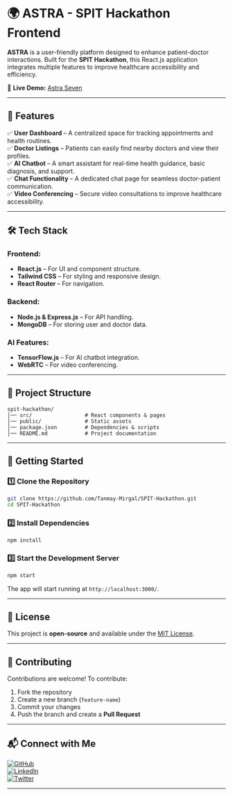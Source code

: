 # 🌍 ASTRA - SPIT Hackathon Frontend

**ASTRA** is a user-friendly platform designed to enhance patient-doctor interactions. Built for the **SPIT Hackathon**, this React.js application integrates multiple features to improve healthcare accessibility and efficiency.

🔗 **Live Demo:** [Astra Seven](https://astra-seven-rho.vercel.app/)

---

## 🚀 Features

✅ **User Dashboard** – A centralized space for tracking appointments and health routines.  
✅ **Doctor Listings** – Patients can easily find nearby doctors and view their profiles.  
✅ **AI Chatbot** – A smart assistant for real-time health guidance, basic diagnosis, and support.  
✅ **Chat Functionality** – A dedicated chat page for seamless doctor-patient communication.  
✅ **Video Conferencing** – Secure video consultations to improve healthcare accessibility.  

---

## 🛠️ Tech Stack

### Frontend:
- **React.js** – For UI and component structure.
- **Tailwind CSS** – For styling and responsive design.
- **React Router** – For navigation.

### Backend:
- **Node.js & Express.js** – For API handling.
- **MongoDB** – For storing user and doctor data.

### AI Features:
- **TensorFlow.js** – For AI chatbot integration.
- **WebRTC** – For video conferencing.

---

## 📂 Project Structure

```
spit-hackathon/
│── src/                 # React components & pages
│── public/              # Static assets
│── package.json         # Dependencies & scripts
│── README.md            # Project documentation
```

---

## 📌 Getting Started

### 1️⃣ Clone the Repository

```sh
git clone https://github.com/Tanmay-Mirgal/SPIT-Hackathon.git
cd SPIT-Hackathon
```

### 2️⃣ Install Dependencies

```sh
npm install
```

### 3️⃣ Start the Development Server

```sh
npm start
```

The app will start running at `http://localhost:3000/`.

---

## 📜 License

This project is **open-source** and available under the [MIT License](LICENSE).

---

## 🤝 Contributing

Contributions are welcome! To contribute:
1. Fork the repository  
2. Create a new branch (`feature-name`)  
3. Commit your changes  
4. Push the branch and create a **Pull Request**  

---

## 📬 Connect with Me

[![GitHub](https://img.shields.io/badge/GitHub-TanmayMirgal-blue?style=flat&logo=github)](https://github.com/Tanmay-Mirgal)  
[![LinkedIn](https://img.shields.io/badge/LinkedIn-TanmayMirgal-blue?style=flat&logo=linkedin)](YOUR_LINKEDIN_URL)  
[![Twitter](https://img.shields.io/badge/Twitter-TanmayMirgal-blue?style=flat&logo=twitter)](YOUR_TWITTER_URL)  

---

